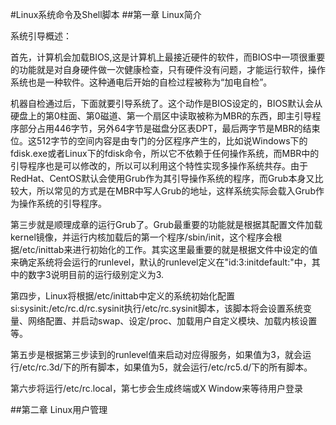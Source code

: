 #Linux系统命令及Shell脚本
##第一章 Linux简介
<p>
	系统引导概述：
	<p>
		首先，计算机会加载BIOS,这是计算机上最接近硬件的软件，而BIOS中一项很重要的功能就是对自身硬件做一次健康检查，只有硬件没有问题，才能运行软件，操作系统也是一种软件。这种通电后开始的自检过程被称为“加电自检”。
	</p>
	<p>
		机器自检通过后，下面就要引导系统了。这个动作是BIOS设定的，BIOS默认会从硬盘上的第0柱面、第0磁道、第一个扇区中读取被称为MBR的东西，即主引导程序部分占用446字节，另外64字节是磁盘分区表DPT，最后两字节是MBR的结束位。这512字节的空间内容是由专门的分区程序产生的，比如说Windows下的fdisk.exe或者Linux下的fdisk命令，所以它不依赖于任何操作系统，而MBR中的引导程序也是可以修改的，所以可以利用这个特性实现多操作系统共存。由于RedHat、CentOS默认会使用Grub作为其引导操作系统的程序，而Grub本身又比较大，所以常见的方式是在MBR中写人Grub的地址，这样系统实际会载入Grub作为操作系统的引导程序。
	</p>
	<p>
		第三步就是顺理成章的运行Grub了。Grub最重要的功能就是根据其配置文件加载kernel镜像，并运行内核加载后的第一个程序/sbin/init，这个程序会根据/etc/inittab来进行初始化的工作。其实这里最重要的就是根据文件中设定的值来确定系统将会运行的runlevel，默认的runlevel定义在"id:3:initdefault:"中，其中的数字3说明目前的运行级别定义为3.
	</p>
	<p>
		第四步，Linux将根据/etc/inittab中定义的系统初始化配置si:sysinit:/etc/rc.d/rc.sysinit执行/etc/rc.sysinit脚本，该脚本将会设置系统变量、网络配置、并启动swap、设定/proc、加载用户自定义模块、加载内核设置等。
	</p>
	<p>
		第五步是根据第三步读到的runlevel值来启动对应得服务，如果值为3，就会运行/etc/rc.3d/下的所有脚本，如果值为5，就会运行/etc/rc5.d/下的所有脚本。
	</p>
	<p>第六步将运行/etc/rc.local，第七步会生成终端或X Window来等待用户登录</p>
</p>
##第二章 Linux用户管理

